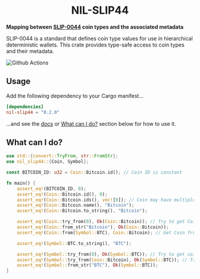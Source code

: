 # <h1 align="center"> NIL-SLIP44 </h1>

**Mapping between [SLIP-0044](https://github.com/satoshilabs/slips/blob/master/slip-0044.md) coin types and the
associated metadata**

SLIP-0044 is a standard that defines coin type values for use in hierarchical deterministic wallets. This crate provides type-safe access to coin types and their metadata.

![Github Actions](https://github.com/newinternetlabs/nil-slip44/workflows/Tests/badge.svg)

## Usage
Add the following dependency to your Cargo manifest...
```toml
[dependencies]
nil-slip44 = "0.2.0"
```
...and see the [docs](https://docs.rs/nil-slip44) or [What can I do?](#what-can-i-do) section below for how to use it.

## What can I do?

```rust
use std::{convert::TryFrom, str::FromStr};
use nil_slip44::{Coin, Symbol};

const BITCOIN_ID: u32 = Coin::Bitcoin.id(); // Coin ID is constant

fn main() {
    assert_eq!(BITCOIN_ID, 0);
    assert_eq!(Coin::Bitcoin.id(), 0);
    assert_eq!(Coin::Bitcoin.ids(), vec![0]); // Coin may have multiple IDs (e.g. Credits)
    assert_eq!(Coin::Bitcoin.name(), "Bitcoin");
    assert_eq!(Coin::Bitcoin.to_string(), "Bitcoin");

    assert_eq!(Coin::try_from(0), Ok(Coin::Bitcoin)); // Try to get Coin from its ID
    assert_eq!(Coin::from_str("Bitcoin"), Ok(Coin::Bitcoin));
    assert_eq!(Coin::from(Symbol::BTC), Coin::Bitcoin); // Get Coin from its Symbol (can't fail, all symbols have associated coins)

    assert_eq!(Symbol::BTC.to_string(), "BTC");

    assert_eq!(Symbol::try_from(0), Ok(Symbol::BTC)); // Try to get coin Symbol from its ID
    assert_eq!(Symbol::try_from(Coin::Bitcoin), Ok(Symbol::BTC)); // Try to convert Coin to Symbol (can fail if no Symbol for Coin is specified)
    assert_eq!(Symbol::from_str("BTC"), Ok(Symbol::BTC));
}
```
